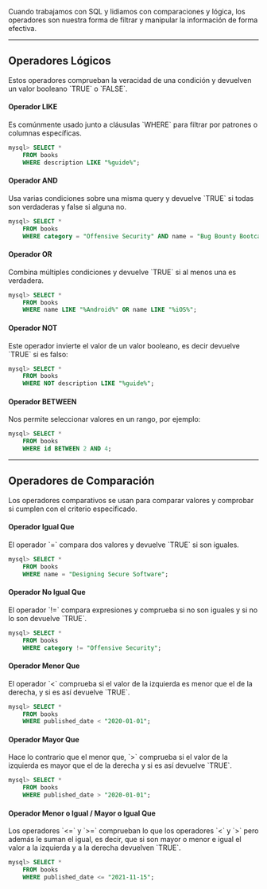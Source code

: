 Cuando trabajamos con SQL y lidiamos con comparaciones y lógica, los operadores son nuestra forma de filtrar y manipular la información de forma efectiva.

----------------------
<h2>Operadores Lógicos</h2>
Estos operadores comprueban la veracidad de una condición y devuelven un valor booleano `TRUE` o `FALSE`.

<h4>Operador LIKE</h4>
Es comúnmente usado junto a cláusulas `WHERE` para filtrar por patrones o columnas específicas.

```sql
mysql> SELECT *
	FROM books
	WHERE description LIKE "%guide%";
```

<h4>Operador AND</h4>
Usa varias condiciones sobre una misma query y devuelve `TRUE` si todas son verdaderas y false si alguna no.

```sql
mysql> SELECT *
    FROM books
    WHERE category = "Offensive Security" AND name = "Bug Bounty Bootcamp"; 
```

<h4>Operador OR</h4>
Combina múltiples condiciones y devuelve `TRUE` si al menos una es verdadera.

```sql
mysql> SELECT *
    FROM books
    WHERE name LIKE "%Android%" OR name LIKE "%iOS%"; 
```

<h4>Operador NOT</h4>
Este operador invierte el valor de un valor booleano, es decir devuelve `TRUE` si es falso:

```sql
mysql> SELECT *
    FROM books
    WHERE NOT description LIKE "%guide%";
```

<h4>Operador BETWEEN</h4>
Nos permite seleccionar valores en un rango, por ejemplo:

```sql
mysql> SELECT *
    FROM books
    WHERE id BETWEEN 2 AND 4;
```

-----------------------
<h2>Operadores de Comparación</h2>
Los operadores comparativos se usan para comparar valores y comprobar si cumplen con el criterio especificado.

<h4>Operador Igual Que</h4>
El operador `=` compara dos valores y devuelve `TRUE` si son iguales.

```sql
mysql> SELECT *
    FROM books
    WHERE name = "Designing Secure Software";
```

<h4>Operador No Igual Que</h4>
El operador `!=` compara expresiones y comprueba si no son iguales y si no lo son devuelve `TRUE`.

```sql
mysql> SELECT *
    FROM books
    WHERE category != "Offensive Security";
```

<h4>Operador Menor Que</h4>
El operador `<` comprueba si el valor de la izquierda es menor que el de la derecha, y si es así devuelve `TRUE`.

```sql
mysql> SELECT *
    FROM books
    WHERE published_date < "2020-01-01";
```

<h4>Operador Mayor Que</h4>
Hace lo contrario que el menor que, `>` comprueba si el valor de la izquierda es mayor que el de la derecha y si es así devuelve `TRUE`.

```sql
mysql> SELECT *
    FROM books
    WHERE published_date > "2020-01-01";
```

<h4>Operador Menor o Igual / Mayor o Igual Que</h4>
Los operadores `<=` y `>=` comprueban lo que los operadores `<` y `>` pero además le suman el igual, es decir, que si son mayor o menor e igual el valor a la izquierda y a la derecha devuelven `TRUE`.

```sql
mysql> SELECT *
    FROM books
    WHERE published_date <= "2021-11-15";
```